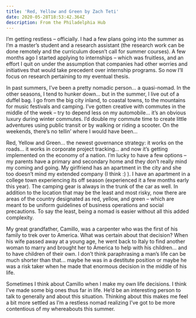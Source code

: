 ```yaml
---
title: 'Red, Yellow and Green by Zach Teti'
date: 2020-05-28T18:53:42.364Z
description: From the Philadelphia Hub
---
```

I’m getting restless – officially. I had a few plans going into the summer as I’m a master’s student and a research assistant (the research work can be done remotely and the curriculum doesn’t call for summer courses). A few months ago I started applying to internships – which was fruitless, and an effort I quit on under the assumption that companies had other worries and initiatives that would take precedent over internship programs. So now I’ll focus on research pertaining to my eventual thesis.

In past summers, I’ve been a pretty nomadic person... a quasi-nomad. In the other seasons, I tend to hunker down… but in the summer, I live out of a duffel bag. I go from the big city inland, to coastal towns, to the mountains for music festivals and camping. I’ve gotten creative with commutes in the middle of the week – try to depend less on my automobile… it’s an obvious luxury during winter commutes. I’d double my commute time to create little adventures using public transit or by walking or riding a scooter. On the weekends, there’s no tellin’ where I would have been…

Red, Yellow and Green… the newest governance strategy: it works on the roads… it works in corporate project tracking… and now it’s getting implemented on the economy of a nation. I’m lucky to have a few options – my parents have a primary and secondary home and they don’t really mind my coming and going. My girlfriend has an apartment in the city and she too doesn’t mind my extended company (I think :) ). I have an apartment in a college town experiencing its off season (experienced it a few months early this year). The camping gear is always in the trunk of the car as well. In addition to the location that may be the least and most risky, now there are areas of the country designated as red, yellow, and green – which are meant to be uniform guidelines of business operations and social precautions. To say the least, being a nomad is easier without all this added complexity.

My great grandfather, Camillo, was a carpenter who was the first of his family to trek over to America. What was certain about that decision? When his wife passed away at a young age, he went back to Italy to find another woman to marry and brought her to America to help with his children… and to have children of their own. I don’t think paraphrasing a man’s life can be much shorter than that... maybe he was in a destitute position or maybe he was a risk taker when he made that enormous decision in the middle of his life.

Sometimes I think about Camillo when I make my own life decisions. I think I’ve made some big ones thus far in life. He’d be an interesting person to talk to generally and about this situation. Thinking about this makes me feel a bit more settled as I’m a restless nomad realizing I’ve got to be more contentious of my whereabouts this summer.